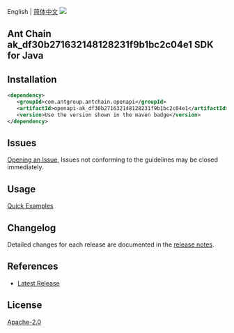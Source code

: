 English | [简体中文](README-CN.md)
![](https://aliyunsdk-pages.alicdn.com/icons/AlibabaCloud.svg)

## Ant Chain ak_df30b271632148128231f9b1bc2c04e1 SDK for Java

## Installation

```xml
<dependency>
   <groupId>com.antgroup.antchain.openapi</groupId>
   <artifactId>openapi-ak_df30b271632148128231f9b1bc2c04e1</artifactId>
   <version>Use the version shown in the maven badge</version>
</dependency>
```

## Issues
[Opening an Issue](https://github.com/alipay/antchain-openapi-prod-sdk/issues/new), Issues not conforming to the guidelines may be closed immediately.

## Usage
[Quick Examples](https://github.com/alipay/antchain-openapi-prod-sdk/blob/master/docs/0-Examples-EN.md#quick-examples)

## Changelog
Detailed changes for each release are documented in the [release notes](./ChangeLog.txt).

## References
* [Latest Release](https://github.com/alipay/antchain-openapi-prod-sdk/)

## License
[Apache-2.0](http://www.apache.org/licenses/LICENSE-2.0)
